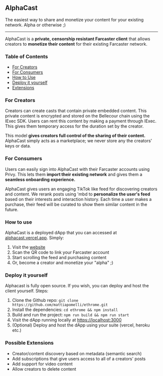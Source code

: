 ## AlphaCast
The easiest way to share and monetize your content for your existing network. Alpha or otherwise ;)

-----
AlphaCast is a **private, censorship resistant Farcaster client** that allows creators to **monetize their content** for their existing Farcaster network. 

### Table of Contents
- [For Creators](#for-creators)
- [For Consumers](#for-consumers)
- [How to Use](#how-to-use)
- [Deploy it yourself](#deploy-it-yourself)
- [Extensions](#possible-extensions)

### For Creators
Creators can create casts that contain private embedded content. This private content is encrypted and stored on the Bellecour chain using the IExec SDK. Users can rent this content by making a payment through IExec. This gives them temporary access for the duration set by the creator.

This model **gives creators full control of the sharing of their content.** AlphaCast simply acts as a marketplace; we never store any the creators' keys or data.

### For Consumers
Users can easily sign into AlphaCast with their Farcaster accounts using Privy. This lets them **import their existing network** and gives them a **seamless onboarding experience.** 

AlphaCast gives users an engaging TikTok like feed for discovering creators and content. We rerank posts using 'mbd to **personalize the user's feed** based on their interests and interaction history. Each time a user makes a purchase, their feed will be curated to show them similar content in the future.

### How to use
AlphaCast is a deployed dApp that you can accessed at [alphacast.vercel.app](https://alphacast.vercel.app). 
Simply:
1. Visit the [website](https://alphacast.vercel.app)
2. Scan the QR code to link your Farcaster account
3. Start scrolling the feed and purchasing content
4. Or, become a creator and monetize your "alpha" ;)

### Deploy it yourself
Alphacast is fully open source. If you wish, you can deploy and host the client yourself.
Steps:
1. Clone the Github repo: `git clone https://github.com/mattiapomelli/ethrome.git`
2. Install the dependencies: `cd ethrome && npm install`
3. Build and run the project: `npm run build && npm run start`
4. Visit the dApp running locally at [https://localhost:3000](https://localhost:3000)
5. (Optional) Deploy and host the dApp using your suite (vercel, heroku etc.)
 
### Possible Extensions
- Creator/content discovery based on metadata (semantic search)
- Add subscriptions that give users access to all of a creators' posts
- Add support for video content
- Allow creators to delete content